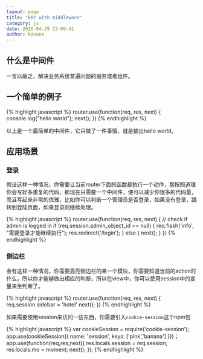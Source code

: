 ```yaml
---
layout: page
title: "DRY with middleware"
category: js
date: 2016-04-29 23:09:41
author: banana
---
```


## 什么是中间件

一言以蔽之，解决业务系统普遍问题的服务或者组件。

## 一个简单的例子

{% highlight javascript %}
router.use(function(req, res, next) {
    console.log("hello world");
    next();
})
{% endhighlight %}

以上是一个最简单的中间件，它只做了一件事情，就是输出hello world。

## 应用场景

### 登录

假设这样一种情况，你需要让当前router下面的函数都执行一个动作，那按照道理你会写好多重复的代码，那现在只需要一个中间件，便可以减少你很多的代码量，而且写起来非常的优雅，比如你可以判断一个管理员是否登录，如果没有登录，跳转到登陆页面，如果登录则继续处理。

{% highlight javascript %}
router.use(function(req, res, next) {
    // check if admin is logged in
    if (req.session.admin_object_id == null) {
        req.flash('info', "需要登录才能继续执行");
        res.redirect('/login');
    } else {
        next();
    }
})
{% endhighlight %}

### 侧边栏

会有这样一种情况，你需要高亮侧边栏的某一个模块，你需要知道当前的action时什么，所以你才能够做出相应的判断，所以在view中，你可以使用session中的变量来坐判断了。

{% highlight javascript %}
router.use(function(req, res, next) {
    req.session.sidebar = 'hotel'
    next();
})
{% endhighlight %}

如果需要使用session来访问一些东西，你需要引入`cookie-session`这个npm包

{% highlight javascript %}
var cookieSession = require('cookie-session');
app.use(cookieSession({
  name: 'session',
  keys: ['pink','banana']
}))；
app.use(function(req,res,next){
    res.locals.session = req.session;
    res.locals.mo = moment;
    next();
});
{% endhighlight %}